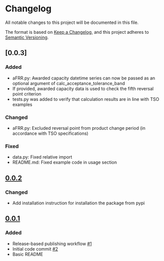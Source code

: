 # Changelog
All notable changes to this project will be documented in this file.

The format is based on [Keep a Changelog](https://keepachangelog.com/en/1.0.0/),
and this project adheres to [Semantic Versioning](https://semver.org/spec/v2.0.0.html).

## [0.0.3]

### Added

- aFRR.py: Awarded capacity datetime series can now be passed as an optional argument of calc_acceptance_tolerance_band 
- If provided, awarded capacity data is used to check the fifth reversal point criterion
- tests.py was added to verify that calculation results are in line with TSO examples

### Changed

- aFRR.py: Excluded reversal point from product change period (in accordance with TSO specifications)

### Fixed

- data.py: Fixed relative import
- README.md: Fixed example code in usage section


## [0.0.2]

### Changed

- Add installation instruction for installation the package from pypi

## [0.0.1]

### Added

- Release-based publishing workflow [#1](https://github.com/energy2market/afrr-remuneration/issues/1)
- Initial code commit [#2](https://github.com/energy2market/afrr-remuneration/afrr-remuneration)
- Basic README

[0.0.1]: https://github.com/energy2market/afrr-remuneration/releases/tag/v0.0.1
[0.0.2]: https://github.com/energy2market/afrr-remuneration/releases/tag/v0.0.2
